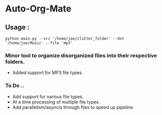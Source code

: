 # Auto-Org-Mate

## Usage :
  `python main.py --src '/home/joe/clutter_folder' --dst '/home/joe/Music' --file 'mp3'`

### Minor tool to organize disorganized files into their respective folders.
- Added support for MP3 file types.

### To Do ..
- Add support for various file types.
- At a time processing of multiple file types.
- Add parallelism/asyncio through files to speed up pipeline.
